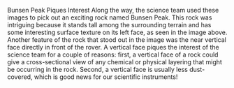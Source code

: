 Bunsen Peak Piques Interest 
 Along the way, the science team used these images to pick out an exciting rock named Bunsen Peak. This rock was intriguing because it stands tall among the surrounding terrain and has some interesting surface texture on its left face, as seen in the image above. Another feature of the rock that stood out in the image was the near vertical face directly in front of the rover. A vertical face piques the interest of the science team for a couple of reasons: first, a vertical face of a rock could give a cross-sectional view of any chemical or physical layering that might be occurring in the rock. Second, a vertical face is usually less dust-covered, which is good news for our scientific instruments!